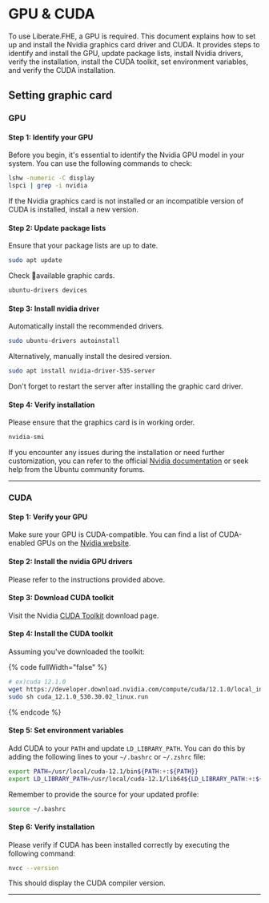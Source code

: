 # GPU & CUDA

To use Liberate.FHE, a GPU is required. This document explains how to set up and install the Nvidia graphics card driver and CUDA. It provides steps to identify and install the GPU, update package lists, install Nvidia drivers, verify the installation, install the CUDA toolkit, set environment variables, and verify the CUDA installation.



## Setting graphic card

### GPU

#### Step 1: Identify your GPU

Before you begin, it's essential to identify the Nvidia GPU model in your system. You can use the following commands to check:

```bash
lshw -numeric -C display
lspci | grep -i nvidia
```

If the Nvidia graphics card is not installed or an incompatible version of CUDA is installed, install a new version.

#### Step 2: Update package lists

Ensure that your package lists are up to date.

```bash
sudo apt update
```

Check available graphic cards.

```bash
ubuntu-drivers devices
```

#### Step 3: Install nvidia driver

Automatically install the recommended drivers.

```bash
sudo ubuntu-drivers autoinstall
```

Alternatively, manually install the desired version.

```bash
sudo apt install nvidia-driver-535-server
```

Don't forget to restart the server after installing the graphic card driver.

#### Step 4: Verify installation

Please ensure that the graphics card is in working order.

```bash
nvidia-smi
```

If you encounter any issues during the installation or need further customization, you can refer to the official [Nvidia documentation](https://www.nvidia.com/download/index.aspx) or seek help from the Ubuntu community forums.

***

### CUDA

#### Step 1: Verify your GPU

Make sure your GPU is CUDA-compatible. You can find a list of CUDA-enabled GPUs on the [Nvidia website](https://docs.nvidia.com/deploy/cuda-compatibility/).

#### Step 2: Install the nvidia GPU drivers

Please refer to the instructions provided above.

#### Step 3: Download CUDA toolkit

Visit the Nvidia [CUDA Toolkit](https://developer.nvidia.com/cuda-downloads) download page.

#### Step 4: Install the CUDA toolkit

Assuming you've downloaded the toolkit:

{% code fullWidth="false" %}
```sh
# ex)cuda 12.1.0
wget https://developer.download.nvidia.com/compute/cuda/12.1.0/local_installers/cuda_12.1.0_530.30.02_linux.run
sudo sh cuda_12.1.0_530.30.02_linux.run
```
{% endcode %}

#### Step 5: Set environment variables

Add CUDA to your `PATH` and update `LD_LIBRARY_PATH`. You can do this by adding the following lines to your `~/.bashrc` or `~/.zshrc` file:

```bash
export PATH=/usr/local/cuda-12.1/bin${PATH:+:${PATH}}
export LD_LIBRARY_PATH=/usr/local/cuda-12.1/lib64${LD_LIBRARY_PATH:+:${LD_LIBRARY_PATH}}
```

Remember to provide the source for your updated profile:

```bash
source ~/.bashrc
```

#### Step 6: Verify installation

Please verify if CUDA has been installed correctly by executing the following command:

```bash
nvcc --version
```

This should display the CUDA compiler version.

***
